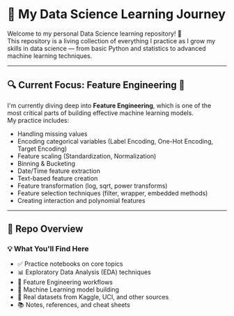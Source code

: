 # 🧠 My Data Science Learning Journey

Welcome to my personal Data Science learning repository! 🎯  
This repository is a living collection of everything I practice as I grow my skills in data science — from basic Python and statistics to advanced machine learning techniques.

---

## 🔍 Current Focus: Feature Engineering 🔧

I'm currently diving deep into **Feature Engineering**, which is one of the most critical parts of building effective machine learning models.  
My practice includes:

- Handling missing values
- Encoding categorical variables (Label Encoding, One-Hot Encoding, Target Encoding)
- Feature scaling (Standardization, Normalization)
- Binning & Bucketing
- Date/Time feature extraction
- Text-based feature creation
- Feature transformation (log, sqrt, power transforms)
- Feature selection techniques (filter, wrapper, embedded methods)
- Creating interaction and polynomial features
---

## 🚀 Repo Overview

### 💡 What You'll Find Here

- ✅ Practice notebooks on core topics
- 📊 Exploratory Data Analysis (EDA) techniques
- 🔧 Feature Engineering workflows
- 🧪 Machine Learning model building
- 📁 Real datasets from Kaggle, UCI, and other sources
- 📚 Notes, references, and cheat sheets
